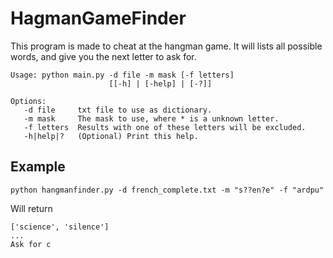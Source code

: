 # HagmanGameFinder

This program is made to cheat at the hangman game. 
It will lists all possible words, and give you the next letter to ask for.
```
Usage: python main.py -d file -m mask [-f letters]
                      [[-h] | [-help] | [-?]]

Options:
   -d file     txt file to use as dictionary.
   -m mask     The mask to use, where * is a unknown letter.
   -f letters  Results with one of these letters will be excluded.
   -h|help|?   (Optional) Print this help.
```

## Example
```
python hangmanfinder.py -d french_complete.txt -m "s??en?e" -f "ardpu"
```
 Will return
```
['science', 'silence']
...
Ask for c
```
